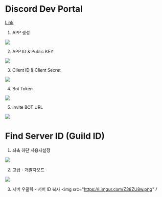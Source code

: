 # Discord Dev Portal
[Link](https://discord.com/developers/applications)

1. APP 생성
<img src="https://i.imgur.com/TzKvu7Q.png" />

2. APP ID & Public KEY
<img src="https://i.imgur.com/WERa8TN.png" />

3. Client ID & Client Secret
<img src="https://i.imgur.com/Gjwdkgm.png" />

4. Bot Token
<img src="https://i.imgur.com/zTWCuF8.png" />

5. Invite BOT URL
<img src="https://i.imgur.com/YxXD8bH.png" />

# Find Server ID (Guild ID)

1. 좌측 하단 사용자설정
<img src="https://i.imgur.com/ETpNVaX.png" />

2. 고급 - 개발자모드
<img src="https://i.imgur.com/vvlRb1C.png" />

3. 서버 우클릭 - 서버 ID 복사
<img src="https://i.imgur.com/Z38ZU8w.png" /
